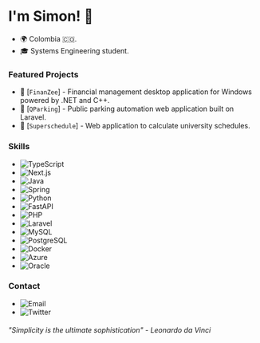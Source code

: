 # I'm Simon! 👋

- 🌍 Colombia 🇨🇴.
- 🎓 Systems Engineering student.

### Featured Projects

- 🚀 [`FinanZee`] - Financial management desktop application for Windows powered by .NET and C++.
- 🚀 [`QParking`] - Public parking automation web application built on Laravel.
- 🚀 [`Superschedule`] - Web application to calculate university schedules.

### Skills

- ![TypeScript](https://img.shields.io/badge/-TypeScript-007ACC?style=flat-square&logo=typescript&logoColor=white)
- ![Next.js](https://img.shields.io/badge/-Next.js-000000?style=flat-square&logo=next.js&logoColor=white)
- ![Java](https://img.shields.io/badge/-Java-007396?style=flat-square&logo=java&logoColor=white)
- ![Spring](https://img.shields.io/badge/spring-%236DB33F.svg?style=flat-square&logo=spring&logoColor=white)
- ![Python](https://img.shields.io/badge/-Python-3776AB?style=flat-square&logo=python&logoColor=white)
- ![FastAPI](https://img.shields.io/badge/-Python-3776AB?style=flat-square&logo=fastapi&logoColor=white)
- ![PHP](https://img.shields.io/badge/-PHP-777BB4?style=flat-square&logo=php&logoColor=white)
- ![Laravel](https://img.shields.io/badge/-Laravel-FF2D20?style=flat-square&logo=laravel&logoColor=white)
- ![MySQL](https://img.shields.io/badge/-MySQL-4479A1?style=flat-square&logo=mysql&logoColor=white)
- ![PostgreSQL](https://img.shields.io/badge/-PostgreSQL-336791?style=flat-square&logo=postgresql&logoColor=white)
- ![Docker](https://img.shields.io/badge/-Docker-2496ED?style=flat-square&logo=docker&logoColor=white)
- ![Azure](https://img.shields.io/badge/-Azure-0089D6?style=flat-square&logo=microsoft-azure&logoColor=white)
- ![Oracle](https://img.shields.io/badge/-Oracle-F80000?style=flat-square&logo=oracle&logoColor=white)

### Contact

- ![Email](https://img.shields.io/badge/Email-simon.gon.mon%40gmail.com-red?style=flat-square&logo=gmail&logoColor=white)
- ![Twitter](https://img.shields.io/badge/Twitter-%40ImSweren-blue?style=flat-square&logo=twitter&logoColor=white)


###### "Simplicity is the ultimate sophistication" - Leonardo da Vinci

